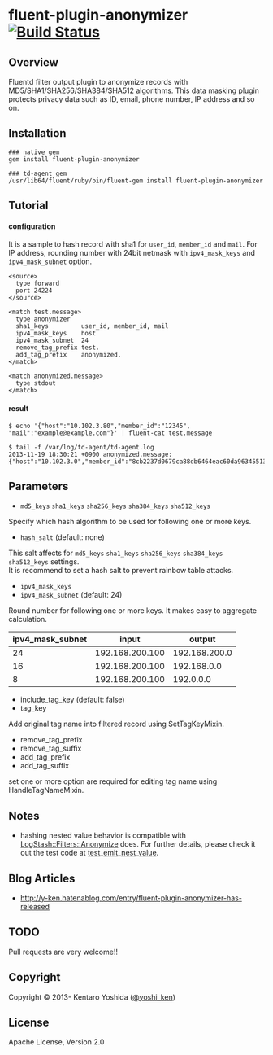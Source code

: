 # fluent-plugin-anonymizer [![Build Status](https://travis-ci.org/y-ken/fluent-plugin-anonymizer.png?branch=master)](https://travis-ci.org/y-ken/fluent-plugin-anonymizer)

## Overview

Fluentd filter output plugin to anonymize records with MD5/SHA1/SHA256/SHA384/SHA512 algorithms. This data masking plugin protects privacy data such as ID, email, phone number, IP address and so on.

## Installation

`````
### native gem
gem install fluent-plugin-anonymizer

### td-agent gem
/usr/lib64/fluent/ruby/bin/fluent-gem install fluent-plugin-anonymizer
`````

## Tutorial

#### configuration

It is a sample to hash record with sha1 for `user_id`, `member_id` and `mail`. For IP address, rounding number with 24bit netmask with `ipv4_mask_keys` and `ipv4_mask_subnet` option.

`````
<source>
  type forward
  port 24224
</source>

<match test.message>
  type anonymizer
  sha1_keys         user_id, member_id, mail
  ipv4_mask_keys    host
  ipv4_mask_subnet  24
  remove_tag_prefix test.
  add_tag_prefix    anonymized.
</match>

<match anonymized.message>
  type stdout
</match>
`````

#### result

`````
$ echo '{"host":"10.102.3.80","member_id":"12345", "mail":"example@example.com"}' | fluent-cat test.message

$ tail -f /var/log/td-agent/td-agent.log
2013-11-19 18:30:21 +0900 anonymized.message: {"host":"10.102.3.0","member_id":"8cb2237d0679ca88db6464eac60da96345513964","mail":"914fec35ce8bfa1a067581032f26b053591ee38a"}
`````

## Parameters

* `md5_keys` `sha1_keys` `sha256_keys` `sha384_keys` `sha512_keys`

Specify which hash algorithm to be used for following one or more keys.

* `hash_salt` (default: none)

This salt affects for `md5_keys` `sha1_keys` `sha256_keys` `sha384_keys` `sha512_keys` settings.  
It is recommend to set a hash salt to prevent rainbow table attacks.


* `ipv4_mask_keys`
* `ipv4_mask_subnet` (default: 24)

Round number for following one or more keys. It makes easy to aggregate calculation. 

| ipv4_mask_subnet |      input      |    output     |
|------------------|-----------------|---------------|
|               24 | 192.168.200.100 | 192.168.200.0 |
|               16 | 192.168.200.100 | 192.168.0.0   |
|                8 | 192.168.200.100 | 192.0.0.0     |

* include_tag_key (default: false)
* tag_key

Add original tag name into filtered record using SetTagKeyMixin.

* remove_tag_prefix
* remove_tag_suffix
* add_tag_prefix
* add_tag_suffix

set one or more option are required for editing tag name using HandleTagNameMixin.

## Notes

* hashing nested value behavior is compatible with [LogStash::Filters::Anonymize](https://github.com/logstash/logstash/blob/master/lib/logstash/filters/anonymize.rb) does. For further details, please check it out the test code at [test_emit_nest_value](https://github.com/y-ken/fluent-plugin-anonymizer/blob/master/test/plugin/test_out_anonymizer.rb#L98).

## Blog Articles

* http://y-ken.hatenablog.com/entry/fluent-plugin-anonymizer-has-released

## TODO

Pull requests are very welcome!!

## Copyright

Copyright © 2013- Kentaro Yoshida ([@yoshi_ken](https://twitter.com/yoshi_ken))

## License

Apache License, Version 2.0

